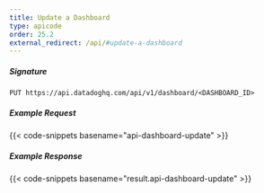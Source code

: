 ```yaml
---
title: Update a Dashboard
type: apicode
order: 25.2
external_redirect: /api/#update-a-dashboard
---
```


##### Signature
`PUT https://api.datadoghq.com/api/v1/dashboard/<DASHBOARD_ID>`
##### Example Request
{{< code-snippets basename="api-dashboard-update" >}}
##### Example Response
{{< code-snippets basename="result.api-dashboard-update" >}}

